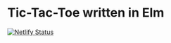 # Tic-Tac-Toe written in Elm

[![Netlify Status](https://api.netlify.com/api/v1/badges/06d42d2d-aeef-4d38-b293-12072f0f4c08/deploy-status)](https://app.netlify.com/sites/bugfactory-tic-tac-toe/deploys)
